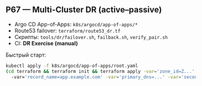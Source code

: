 ## P67 — Multi-Cluster DR (active–passive)

- Argo CD App-of-Apps: `k8s/argocd/app-of-apps/*`
- Route53 failover: `terraform/route53_dr.tf`
- Скрипты: `tools/dr/failover.sh`, `failback.sh`, `verify_pair.sh`
- CI: **DR Exercise (manual)**

Быстрый старт:
```bash
kubectl apply -f k8s/argocd/app-of-apps/root.yaml
(cd terraform && terraform init && terraform apply -var='zone_id=Z...'
  -var='record_name=app.example.com' -var='primary_dns=...' -var='secondary_dns=...')
```
